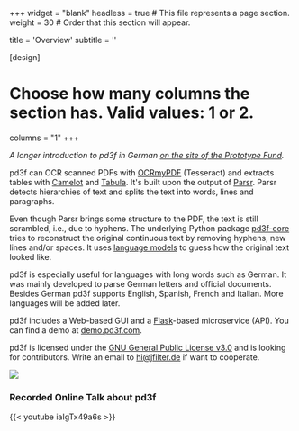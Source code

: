 +++
widget = "blank"
headless = true  # This file represents a page section.
weight = 30  # Order that this section will appear.

title = 'Overview'
subtitle = ''

[design]
  # Choose how many columns the section has. Valid values: 1 or 2.
  columns = "1"
+++

*A longer introduction to pd3f in German [on the site of the Prototype Fund](https://demoweek.prototypefund.de/projects/06-ddd.html).*

pd3f can OCR scanned PDFs with [OCRmyPDF](https://github.com/jbarlow83/OCRmyPDF) (Tesseract) and extracts tables with [Camelot](https://github.com/camelot-dev/camelot) and [Tabula](https://github.com/tabulapdf/tabula).
It's built upon the output of [Parsr](https://github.com/axa-group/Parsr).
Parsr detects hierarchies of text and splits the text into words, lines and paragraphs.

Even though Parsr brings some structure to the PDF, the text is still scrambled, i.e., due to hyphens.
The underlying Python package [pd3f-core](https://github.com/pd3f/pd3f-core) tries to reconstruct the original continuous text by removing hyphens, new lines and/or spaces.
It uses [language models](https://machinelearningmastery.com/statistical-language-modeling-and-neural-language-models/) to guess how the original text looked like.

pd3f is especially useful for languages with long words such as German.
It was mainly developed to parse German letters and official documents.
Besides German pd3f supports English, Spanish, French and Italian.
More languages will be added later.

pd3f includes a Web-based GUI and a [Flask](https://flask.palletsprojects.com/)-based microservice (API).
You can find a demo at [demo.pd3f.com](https://demo.pd3f.com).

pd3f is licensed under the [GNU General Public License v3.0](https://www.gnu.org/licenses/gpl-3.0.en.html) and is looking for contributors. Write an email to [hi@jfilter.de](mailto:hi@jfilter.de) if want to cooperate.

![](/media/flow.jpg)

### Recorded Online Talk about pd3f

{{< youtube iaIgTx49a6s >}}

